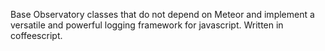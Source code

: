 Base Observatory classes that do not depend on Meteor and implement a versatile and powerful logging framework for javascript.
 Written in coffeescript.